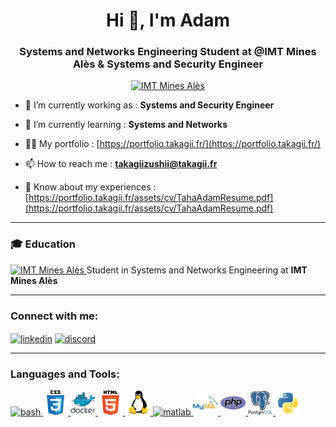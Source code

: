 <h1 align="center">Hi 👋, I'm Adam</h1>
<h3 align="center">Systems and Networks Engineering Student at @IMT Mines Alès & Systems and Security Engineer</h3>

<!-- Logo de l'école -->
<p align="center">
  <a href="https://www.mines-ales.fr/" target="_blank">
    <img src="https://upload.wikimedia.org/wikipedia/commons/2/2e/IMT_Mines_Al%C3%A8s.svg" alt="IMT Mines Alès" width="120"/>
  </a>
</p>

- 🔭 I’m currently working as : **Systems and Security Engineer**

- 🌱 I’m currently learning : **Systems and Networks**

- 👨‍💻 My portfolio : [https://portfolio.takagii.fr/](https://portfolio.takagii.fr/)

- 📫 How to reach me : **takagiizushii@takagii.fr**

- 📄 Know about my experiences : [https://portfolio.takagii.fr/assets/cv/TahaAdamResume.pdf](https://portfolio.takagii.fr/assets/cv/TahaAdamResume.pdf)

---

<h3 align="left">🎓 Education</h3>
<p align="left">
  <a href="https://www.mines-ales.fr/" target="_blank">
    <img src="https://upload.wikimedia.org/wikipedia/fr/thumb/1/1b/IMT_Mines_Al%C3%A8s.png/320px-IMT_Mines_Al%C3%A8s.png" alt="IMT Mines Alès" width="40"/>
  </a> 
  Student in Systems and Networks Engineering at <b>IMT Mines Alès</b>
</p>

---

<h3 align="left">Connect with me:</h3>
<p align="left">
<a href="https://www.linkedin.com/in/adam-taha-admin/" target="blank"><img align="center" src="https://raw.githubusercontent.com/rahuldkjain/github-profile-readme-generator/master/src/images/icons/Social/linked-in-alt.svg" alt="linkedin" height="30" width="40" /></a>
<a href="https://discord.com/users/689513903302246584" target="blank"><img align="center" src="https://raw.githubusercontent.com/rahuldkjain/github-profile-readme-generator/master/src/images/icons/Social/discord.svg" alt="discord" height="30" width="40" /></a>
</p>

---

<h3 align="left">Languages and Tools:</h3>
<p align="left"> 
  <a href="https://www.gnu.org/software/bash/" target="_blank" rel="noreferrer"> 
    <img src="https://www.vectorlogo.zone/logos/gnu_bash/gnu_bash-icon.svg" alt="bash" width="40" height="40"/> 
  </a> 
  <a href="https://www.w3schools.com/css/" target="_blank" rel="noreferrer"> 
    <img src="https://raw.githubusercontent.com/devicons/devicon/master/icons/css3/css3-original-wordmark.svg" alt="css3" width="40" height="40"/> 
  </a> 
  <a href="https://www.docker.com/" target="_blank" rel="noreferrer"> 
    <img src="https://raw.githubusercontent.com/devicons/devicon/master/icons/docker/docker-original-wordmark.svg" alt="docker" width="40" height="40"/> 
  </a> 
  <a href="https://www.w3.org/html/" target="_blank" rel="noreferrer"> 
    <img src="https://raw.githubusercontent.com/devicons/devicon/master/icons/html5/html5-original-wordmark.svg" alt="html5" width="40" height="40"/> 
  </a> 
  <a href="https://www.linux.org/" target="_blank" rel="noreferrer"> 
    <img src="https://raw.githubusercontent.com/devicons/devicon/master/icons/linux/linux-original.svg" alt="linux" width="40" height="40"/> 
  </a> 
  <a href="https://www.mathworks.com/" target="_blank" rel="noreferrer"> 
    <img src="https://upload.wikimedia.org/wikipedia/commons/2/21/Matlab_Logo.png" alt="matlab" width="40" height="40"/> 
  </a> 
  <a href="https://www.mysql.com/" target="_blank" rel="noreferrer"> 
    <img src="https://raw.githubusercontent.com/devicons/devicon/master/icons/mysql/mysql-original-wordmark.svg" alt="mysql" width="40" height="40"/> 
  </a> 
  <a href="https://www.php.net" target="_blank" rel="noreferrer"> 
    <img src="https://raw.githubusercontent.com/devicons/devicon/master/icons/php/php-original.svg" alt="php" width="40" height="40"/> 
  </a> 
  <a href="https://www.postgresql.org" target="_blank" rel="noreferrer"> 
    <img src="https://raw.githubusercontent.com/devicons/devicon/master/icons/postgresql/postgresql-original-wordmark.svg" alt="postgresql" width="40" height="40"/> 
  </a> 
  <a href="https://www.python.org" target="_blank" rel="noreferrer"> 
    <img src="https://raw.githubusercontent.com/devicons/devicon/master/icons/python/python-original.svg" alt="python" width="40" height="40"/> 
  </a> 
</p>
